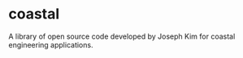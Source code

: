 # coastal
A library of open source code developed by Joseph Kim for coastal engineering applications. 
